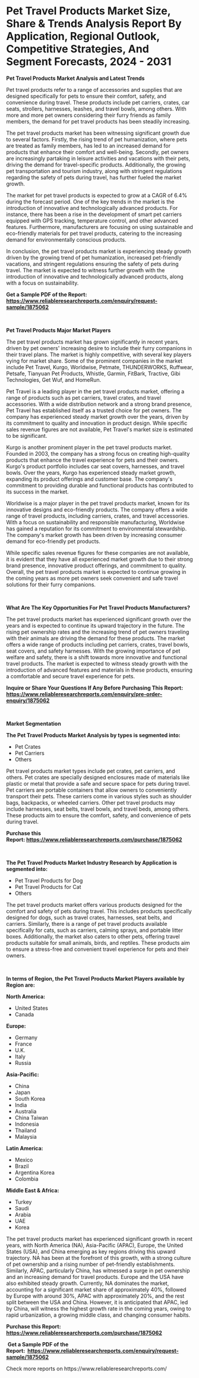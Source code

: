 <p><h1>Pet Travel Products Market Size, Share & Trends Analysis Report By Application, Regional Outlook, Competitive Strategies, And Segment Forecasts, 2024 - 2031</h1></p><p><strong>Pet Travel Products Market Analysis and Latest Trends</strong></p>
<p><p>Pet travel products refer to a range of accessories and supplies that are designed specifically for pets to ensure their comfort, safety, and convenience during travel. These products include pet carriers, crates, car seats, strollers, harnesses, leashes, and travel bowls, among others. With more and more pet owners considering their furry friends as family members, the demand for pet travel products has been steadily increasing.</p><p>The pet travel products market has been witnessing significant growth due to several factors. Firstly, the rising trend of pet humanization, where pets are treated as family members, has led to an increased demand for products that enhance their comfort and well-being. Secondly, pet owners are increasingly partaking in leisure activities and vacations with their pets, driving the demand for travel-specific products. Additionally, the growing pet transportation and tourism industry, along with stringent regulations regarding the safety of pets during travel, has further fueled the market growth.</p><p>The market for pet travel products is expected to grow at a CAGR of 6.4% during the forecast period. One of the key trends in the market is the introduction of innovative and technologically advanced products. For instance, there has been a rise in the development of smart pet carriers equipped with GPS tracking, temperature control, and other advanced features. Furthermore, manufacturers are focusing on using sustainable and eco-friendly materials for pet travel products, catering to the increasing demand for environmentally conscious products.</p><p>In conclusion, the pet travel products market is experiencing steady growth driven by the growing trend of pet humanization, increased pet-friendly vacations, and stringent regulations ensuring the safety of pets during travel. The market is expected to witness further growth with the introduction of innovative and technologically advanced products, along with a focus on sustainability.</p></p>
<p><strong>Get a Sample PDF of the Report:&nbsp; <a href="https://www.reliableresearchreports.com/enquiry/request-sample/1875062">https://www.reliableresearchreports.com/enquiry/request-sample/1875062</a></strong></p>
<p>&nbsp;</p>
<p><strong>Pet Travel Products Major Market Players</strong></p>
<p><p>The pet travel products market has grown significantly in recent years, driven by pet owners' increasing desire to include their furry companions in their travel plans. The market is highly competitive, with several key players vying for market share. Some of the prominent companies in the market include Pet Travel, Kurgo, Worldwise, Petmate, THUNDERWORKS, Ruffwear, Petsafe, Tianyuan Pet Products, Whistle, Garmin, FitBark, Tractive, Gibi Technologies, Get Wuf, and HomeRun.</p><p>Pet Travel is a leading player in the pet travel products market, offering a range of products such as pet carriers, travel crates, and travel accessories. With a wide distribution network and a strong brand presence, Pet Travel has established itself as a trusted choice for pet owners. The company has experienced steady market growth over the years, driven by its commitment to quality and innovation in product design. While specific sales revenue figures are not available, Pet Travel's market size is estimated to be significant.</p><p>Kurgo is another prominent player in the pet travel products market. Founded in 2003, the company has a strong focus on creating high-quality products that enhance the travel experience for pets and their owners. Kurgo's product portfolio includes car seat covers, harnesses, and travel bowls. Over the years, Kurgo has experienced steady market growth, expanding its product offerings and customer base. The company's commitment to providing durable and functional products has contributed to its success in the market.</p><p>Worldwise is a major player in the pet travel products market, known for its innovative designs and eco-friendly products. The company offers a wide range of travel products, including carriers, crates, and travel accessories. With a focus on sustainability and responsible manufacturing, Worldwise has gained a reputation for its commitment to environmental stewardship. The company's market growth has been driven by increasing consumer demand for eco-friendly pet products.</p><p>While specific sales revenue figures for these companies are not available, it is evident that they have all experienced market growth due to their strong brand presence, innovative product offerings, and commitment to quality. Overall, the pet travel products market is expected to continue growing in the coming years as more pet owners seek convenient and safe travel solutions for their furry companions.</p></p>
<p>&nbsp;</p>
<p><strong>What Are The Key Opportunities For Pet Travel Products Manufacturers?</strong></p>
<p><p>The pet travel products market has experienced significant growth over the years and is expected to continue its upward trajectory in the future. The rising pet ownership rates and the increasing trend of pet owners traveling with their animals are driving the demand for these products. The market offers a wide range of products including pet carriers, crates, travel bowls, seat covers, and safety harnesses. With the growing importance of pet welfare and safety, there is a shift towards more innovative and functional travel products. The market is expected to witness steady growth with the introduction of advanced features and materials in these products, ensuring a comfortable and secure travel experience for pets.</p></p>
<p><strong>Inquire or Share Your Questions If Any Before Purchasing This Report: <a href="https://www.reliableresearchreports.com/enquiry/pre-order-enquiry/1875062">https://www.reliableresearchreports.com/enquiry/pre-order-enquiry/1875062</a></strong></p>
<p>&nbsp;</p>
<p><strong>Market Segmentation</strong></p>
<p><strong>The Pet Travel Products Market Analysis by types is segmented into:</strong></p>
<p><ul><li>Pet Crates</li><li>Pet Carriers</li><li>Others</li></ul></p>
<p><p>Pet travel products market types include pet crates, pet carriers, and others. Pet crates are specially designed enclosures made of materials like plastic or metal that provide a safe and secure space for pets during travel. Pet carriers are portable containers that allow owners to conveniently transport their pets. These carriers come in various styles such as shoulder bags, backpacks, or wheeled carriers. Other pet travel products may include harnesses, seat belts, travel bowls, and travel beds, among others. These products aim to ensure the comfort, safety, and convenience of pets during travel.</p></p>
<p><strong>Purchase this Report:&nbsp;<a href="https://www.reliableresearchreports.com/purchase/1875062">https://www.reliableresearchreports.com/purchase/1875062</a></strong></p>
<p>&nbsp;</p>
<p><strong>The Pet Travel Products Market Industry Research by Application is segmented into:</strong></p>
<p><ul><li>Pet Travel Products for Dog</li><li>Pet Travel Products for Cat</li><li>Others</li></ul></p>
<p><p>The pet travel products market offers various products designed for the comfort and safety of pets during travel. This includes products specifically designed for dogs, such as travel crates, harnesses, seat belts, and carriers. Similarly, there is a range of pet travel products available specifically for cats, such as carriers, calming sprays, and portable litter boxes. Additionally, the market also caters to other pets, offering travel products suitable for small animals, birds, and reptiles. These products aim to ensure a stress-free and convenient travel experience for pets and their owners.</p></p>
<p>&nbsp;</p>
<p><strong>In terms of Region, the Pet Travel Products Market Players available by Region are:</strong></p>
<p>
    <p> <strong> North America: </strong>
        <ul>
            <li>United States</li>
            <li>Canada</li>
        </ul>
        </p> 
    <p> <strong> Europe: </strong>
        <ul>
            <li>Germany</li>
            <li>France</li>
            <li>U.K.</li>
            <li>Italy</li>
            <li>Russia</li>
        </ul>
        </p> 
    <p> <strong> Asia-Pacific: </strong>
        <ul>
            <li>China</li>
            <li>Japan</li>
            <li>South Korea</li>
            <li>India</li>
            <li>Australia</li>
            <li>China Taiwan</li>
            <li>Indonesia</li>
            <li>Thailand</li>
            <li>Malaysia</li>
        </ul>
        </p> 
    <p> <strong> Latin America: </strong>
        <ul>
            <li>Mexico</li>
            <li>Brazil</li>
            <li>Argentina Korea</li>
            <li>Colombia</li>
        </ul>
        </p> 
    <p> <strong> Middle East & Africa: </strong>
        <ul>
            <li>Turkey</li>
            <li>Saudi</li>
            <li>Arabia</li>
            <li>UAE</li>
            <li>Korea</li>
        </ul>
    </p>
    </p>
<p><p>The pet travel products market has experienced significant growth in recent years, with North America (NA), Asia-Pacific (APAC), Europe, the United States (USA), and China emerging as key regions driving this upward trajectory. NA has been at the forefront of this growth, with a strong culture of pet ownership and a rising number of pet-friendly establishments. Similarly, APAC, particularly China, has witnessed a surge in pet ownership and an increasing demand for travel products. Europe and the USA have also exhibited steady growth. Currently, NA dominates the market, accounting for a significant market share of approximately 40%, followed by Europe with around 30%, APAC with approximately 20%, and the rest split between the USA and China. However, it is anticipated that APAC, led by China, will witness the highest growth rate in the coming years, owing to rapid urbanization, a growing middle class, and changing consumer habits.</p></p>
<p><strong>Purchase this Report: <a href="https://www.reliableresearchreports.com/purchase/1875062">https://www.reliableresearchreports.com/purchase/1875062</a></strong></p>
<p>&nbsp;<strong>Get a Sample PDF of the Report:&nbsp;&nbsp;<a href="https://www.reliableresearchreports.com/enquiry/request-sample/1875062">https://www.reliableresearchreports.com/enquiry/request-sample/1875062</a></strong></p>
<p><strong></strong></p>
<p>Check more reports on https://www.reliableresearchreports.com/</p>
